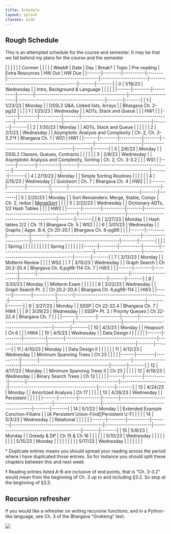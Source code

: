 ```yaml
---
title: Schedule 
layout: splash
classes: wide
---
```


## Rough Schedule

This is an attempted schedule for the course and semester. It may be that we fall behind my plans for the course and the semester

|       |         |           |        |                                             | Cormen                |                                           |        |        |
| Week# | Date    | Day       | Break? | Topic                                       | Pre-reading           | Extra Resources                           | HW Out | HW Due |
|-------|---------|-----------|--------|---------------------------------------------|-----------------------|-------------------------------------------|--------|--------|
| 0     | 1/18/23 | Wednesday |        | Intro, Background & Language                |                       |                                           |        |        |
|-------|---------|-----------|--------|---------------------------------------------|-----------------------|-------------------------------------------|--------|--------|
| 1     | 1/23/23 | Monday    |        | DSSL2 Q&A, Linked lists, Arrays             |                       | Bhargava Ch. 2-pg32                       |        |        |
| 1     | 1/25/23 | Wednesday |        | ADTs, Stack and Queue                       |                       |                                           | HW1    |        |
|-------|---------|-----------|--------|---------------------------------------------|-----------------------|-------------------------------------------|--------|--------|
| 2     | 1/30/23 | Monday    |        | ADTs, Stack and Queue                       |                       |                                           |        |        |
| 2     | 2/1/23  | Wednesday |        | Asymptotic Analysis and Complexity          | Ch. 2, Ch. 3-3.2†‡    | Bhargava Ch. 1                            | WS1    | HW1    |
|-------|---------|-----------|--------|---------------------------------------------|-----------------------|-------------------------------------------|--------|--------|
| 3     | 2/6/23  | Monday    |        | DSSL2 Classes, Queues, Contracts            |                       |                                           |        |        |
| 3     | 2/8/23  | Wednesday |        | Asymptotic Analysis and Complexity, Sorting | Ch. 2, Ch. 3-3.2      |                                           |        | WS1    |
|-------|---------|-----------|--------|---------------------------------------------|-----------------------|-------------------------------------------|--------|--------|
| 4     | 2/13/23 | Monday    |        | Simple Sorting Routines                     |                       |                                           |        |        |
| 4     | 2/15/23 | Wednesday |        | Quicksort                                   | Ch. 7                 | Bhargava Ch. 4                            | HW2    |        |
|-------|---------|-----------|--------|---------------------------------------------|-----------------------|-------------------------------------------|--------|--------|
| 5     | 2/20/23 | Monday    |        | Sort Remainders: Merge, Stable, Compr       | Ch. 2, redux          | [MergeSort][Merge]                        |        |        |
| 5     | 2/22/23 | Wednesday |        | Dictionary ADTs, 1/2 Hash Tables            |                       |                                           |        | HW2    |
|-------|---------|-----------|--------|---------------------------------------------|-----------------------|-------------------------------------------|--------|--------|
| 6     | 2/27/23 | Monday    |        | Hash tables 2/2                             | Ch. 11                | Bhargava Ch. 5                            | WS2    |        |
| 6     | 3/01/23 | Wednesday |        | Graphs                                      | Appx. B.4, Ch 20-20.1 | Bhargava Ch. 6-pg99                       |        |        |
|-------|---------|-----------|--------|---------------------------------------------|-----------------------|-------------------------------------------|--------|--------|
|       |         |           | Spring |                                             |                       |                                           |        |        |
|       |         |           | Spring |                                             |                       |                                           |        |        |
|-------|---------|-----------|--------|---------------------------------------------|-----------------------|-------------------------------------------|--------|--------|
| 7     | 3/13/23 | Monday    |        | Midterm Review                              |                       |                                           |        | WS2    |
| 7     | 3/15/23 | Wednesday |        | Graph Search                                | Ch 20.2-20.4          | Bhargava Ch. 6,pg99-114 Ch. 7             | HW3    |        |
|-------|---------|-----------|--------|---------------------------------------------|-----------------------|-------------------------------------------|--------|--------|
| 8     | 3/20/23 | Monday    |        | Midterm Exam                                |                       |                                           |        |        |
| 8     | 3/22/23 | Wednesday |        | Graph Search Pt. 2                          | Ch 20.2-20.4          | Bhargava Ch. 6,pg99-114                   |        | HW3    |
|-------|---------|-----------|--------|---------------------------------------------|-----------------------|-------------------------------------------|--------|--------|
| 9     | 3/27/23 | Monday    |        | SSSP                                        | Ch 22-22.4            | Bhargava Ch. 7                            | HW4    |        |
| 9     | 3/29/23 | Wednesday |        | SSSP* Pt. 2 / Priority Queues               | Ch 22-22.4            | Bhargava Ch. 7                            |        |        |
|-------|---------|-----------|--------|---------------------------------------------|-----------------------|-------------------------------------------|--------|--------|
| 10    | 4/3/23  | Monday    |        | Heapsort                                    | Ch 6                  |                                           |        | HW4    |
| 10    | 4/5/23  | Wednesday |        | Data Design I                               |                       |                                           |        |        |
|-------|---------|-----------|--------|---------------------------------------------|-----------------------|-------------------------------------------|--------|--------|
| 11    | 4/10/23 | Monday    |        | Data Design II                              |                       |                                           |        |        |
| 11    | 4/12/23 | Wednesday |        | Minimum Spanning Trees                      | Ch 23                 |                                           |        |        |
|-------|---------|-----------|--------|---------------------------------------------|-----------------------|-------------------------------------------|--------|--------|
| 12    | 4/17/23 | Monday    |        | Minimum Spanning Trees II                   | Ch 23                 |                                           |        |        |
| 12    | 4/19/23 | Wednesday |        | Binary Search Trees                         | Ch 12                 |                                           |        |        |
|-------|---------|-----------|--------|---------------------------------------------|-----------------------|-------------------------------------------|--------|--------|
| 13    | 4/24/23 | Monday    |        | Amortized Analysis                          | Ch 17                 |                                           |        |        |
| 13    | 4/26/23 | Wednesday |        | Persistent                                  |                       |                                           |        |        |
|-------|---------|-----------|--------|---------------------------------------------|-----------------------|-------------------------------------------|--------|--------|
| 14    | 5/1/23  | Monday    |        | Extended Example Conchon-Filiatre           |                       | [A Persistent Union-Find][Persistent U-F] |        |        |
| 14    | 5/3/23  | Wednesday |        | Relational                                  |                       |                                           |        |        |
|-------|---------|-----------|--------|---------------------------------------------|-----------------------|-------------------------------------------|--------|--------|
| 15    | 5/8/23  | Monday    |        | Greedy & DP                                 | Ch 15 & Ch 16         |                                           |        |        |
|       | 5/10/23 | Wednesday |        |                                             |                       |                                           |        |        |
|       | 5/15/23 | Monday    |        |                                             |                       |                                           |        |        |
|       | 5/17/23 | Wednesday |        |                                             |                       |                                           |        |        |



† Duplicate entries means you should spread your reading across the
period where I have duplicated those entries. So for instance you
should split these chapters between this and next week

‡ Reading entries listed A-B are inclusive of end points, that is "Ch.
3-3.2" would mean from the beginning of Ch. 3 up to and including
§3.2. So stop at the beginning of §3.3.

## Recursion refresher

If you would like a refresher on writing recursive functions, and in a
Python-like language, see Ch. 3 of the Bhargava "Grokking" text.


<img src="https://imgs.xkcd.com/comics/tree.png">


[Quick]: https://www.youtube.com/watch?v=ywWBy6J5gz8
[Merge]: https://www.youtube.com/watch?v=XaqR3G_NVoo
[Persistent Union-Find]: https://www.lri.fr/~conchon/ENSPSaclay/materials/puf-wml07.pdf
